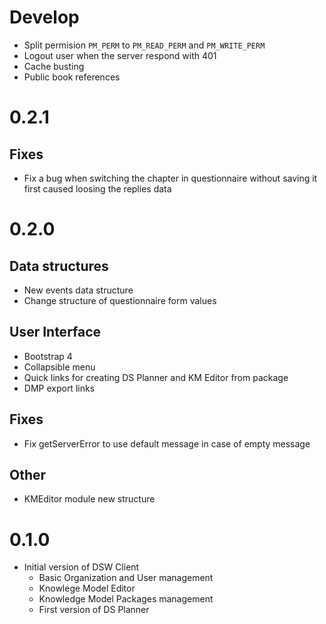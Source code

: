 # Develop

- Split permision `PM_PERM` to `PM_READ_PERM` and `PM_WRITE_PERM`
- Logout user when the server respond with 401
- Cache busting
- Public book references

# 0.2.1

## Fixes

- Fix a bug when switching the chapter in questionnaire without saving it first caused loosing the replies data 


# 0.2.0

## Data structures

- New events data structure
- Change structure of questionnaire form values

## User Interface

- Bootstrap 4
- Collapsible menu
- Quick links for creating DS Planner and KM Editor from package
- DMP export links

## Fixes

- Fix getServerError to use default message in case of empty message

## Other

- KMEditor module new structure


# 0.1.0

- Initial version of DSW Client
    - Basic Organization and User management
    - Knowlege Model Editor
    - Knowledge Model Packages management
    - First version of DS Planner
